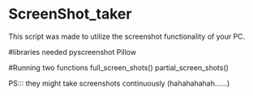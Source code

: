 # ScreenShot_taker
This script was made to utilize the screenshot functionality of your PC. 

#libraries needed
pyscreenshot
Pillow

#Running 
two functions 
 full_screen_shots()
 partial_screen_shots()

PS::: they might take screenshots continuously (hahahahahah......)